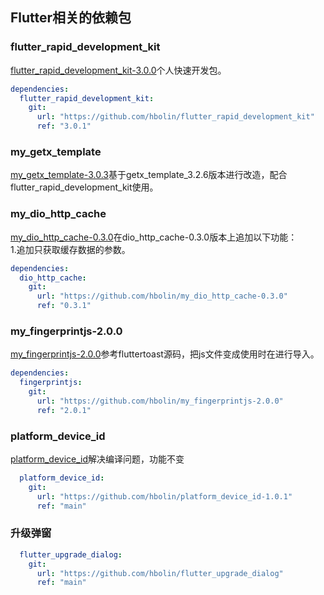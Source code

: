 ## Flutter相关的依赖包

### flutter_rapid_development_kit

[flutter_rapid_development_kit-3.0.0](https://github.com/hbolin/flutter_rapid_development_kit/releases/tag/3.0.0)个人快速开发包。

```yaml
dependencies:
  flutter_rapid_development_kit:
    git:
      url: "https://github.com/hbolin/flutter_rapid_development_kit"
      ref: "3.0.1"
```

### my_getx_template

[my_getx_template-3.0.3](https://github.com/hbolin/my_getx_template/releases/tag/3.0.3)基于getx_template_3.2.6版本进行改造，配合flutter_rapid_development_kit使用。

### my_dio_http_cache

[my_dio_http_cache-0.3.0](https://github.com/hbolin/my_dio_http_cache-0.3.0/releases/tag/0.3.0)在dio_http_cache-0.3.0版本上追加以下功能：  
1.追加只获取缓存数据的参数。

```yaml
dependencies:
  dio_http_cache:
    git:
      url: "https://github.com/hbolin/my_dio_http_cache-0.3.0"
      ref: "0.3.1"
```

### my_fingerprintjs-2.0.0

[my_fingerprintjs-2.0.0](https://github.com/hbolin/my_fingerprintjs-2.0.0/releases/tag/2.0.1)参考fluttertoast源码，把js文件变成使用时在进行导入。

```yaml
dependencies:
  fingerprintjs:
    git:
      url: "https://github.com/hbolin/my_fingerprintjs-2.0.0"
      ref: "2.0.1"
```

### platform_device_id

[platform_device_id](https://github.com/hbolin/platform_device_id-1.0.1)解决编译问题，功能不变

```yaml
  platform_device_id:
    git:
      url: "https://github.com/hbolin/platform_device_id-1.0.1"
      ref: "main"
```

### 升级弹窗
```yaml
  flutter_upgrade_dialog:
    git:
      url: "https://github.com/hbolin/flutter_upgrade_dialog"
      ref: "main"
```
